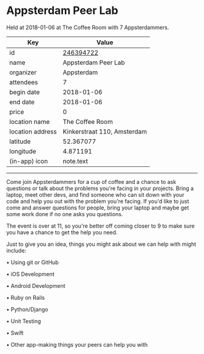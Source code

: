 # Appsterdam Peer Lab
Held at 2018-01-06 at The Coffee Room with 7 Appsterdammers.
        
|Key|Value
|---|---|
|id|[246394722](https://www.meetup.com/appsterdam/events/246394722/)|
|name|Appsterdam Peer Lab|
|organizer|Appsterdam|
|attendees|7|
|begin date|2018-01-06|
|end date|2018-01-06|
|price|0|
|location name|The Coffee Room|
|location address|Kinkerstraat 110, Amsterdam|
|latitude|52.367077|
|longitude|4.871191|
|(in-app) icon|note.text|

---

Come join Appsterdammers for a cup of coffee and a chance to ask questions or talk about the problems you're facing in your projects. Bring a laptop, meet other devs, and find someone who can sit down with your code and help you out with the problem you're facing. If you'd like to just come and answer questions for people, bring your laptop and maybe get some work done if no one asks you questions.

The event is over at 11, so you're better off coming closer to 9 to make sure you have a chance to get the help you need.

Just to give you an idea, things you might ask about we can help with might include:

• Using git or GitHub

• iOS Development

• Android Development

• Ruby on Rails

• Python/Django

• Unit Testing

• Swift

• Other app-making things your peers can help you with


